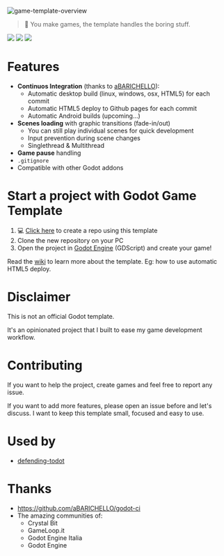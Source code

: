 ![game-template-overview](https://user-images.githubusercontent.com/6860637/101258948-24c35c80-3726-11eb-8c64-7a201e945f73.png)

> 🌟 You make games, the template handles the boring stuff.

![](https://img.shields.io/badge/godot-3.2.3-blue)
![](https://img.shields.io/github/v/release/crystal-bit/godot-game-template)
![](https://img.shields.io/github/workflow/status/crystal-bit/godot-game-template/godot-ci%20export?label=game-export)

# Features

- **Continuos Integration** (thanks to [aBARICHELLO](https://github.com/aBARICHELLO/godot-ci)):
  - Automatic desktop build (linux, windows, osx, HTML5) for each commit
  - Automatic HTML5 deploy to Github pages for each commit
  - Automatic Android builds (upcoming...)
- **Scenes loading** with graphic transitions (fade-in/out)
  - You can still play individual scenes for quick development
  - Input prevention during scene changes
  - Singlethread & Multithread
- **Game pause** handling
- `.gitignore`
- Compatible with other Godot addons

# Start a project with Godot Game Template

1. 💻 [Click here](https://github.com/crystal-bit/godot-game-template/generate)
   to create a repo using this template
2. Clone the new repository on your PC
3. Open the project in [Godot Engine](https://godotengine.org/download/) (GDScript) and create your game!

Read the [wiki](https://github.com/crystal-bit/godot-game-template/wiki) to learn more about the template. Eg: how to use
automatic HTML5 deploy.

# Disclaimer

This is not an official Godot template.  

It's an opinionated project that I built to ease my game development workflow.

# Contributing

If you want to help the project, create games and feel free to report any issue.

If you want to add more features, please open an issue before and let's discuss. 
I want to keep this template small, focused and easy to use.

# Used by

- [defending-todot](https://github.com/crystal-bit/defending-todot)

# Thanks

- https://github.com/aBARICHELLO/godot-ci
- The amazing communities of:
  - Crystal Bit
  - GameLoop.it
  - Godot Engine Italia
  - Godot Engine


